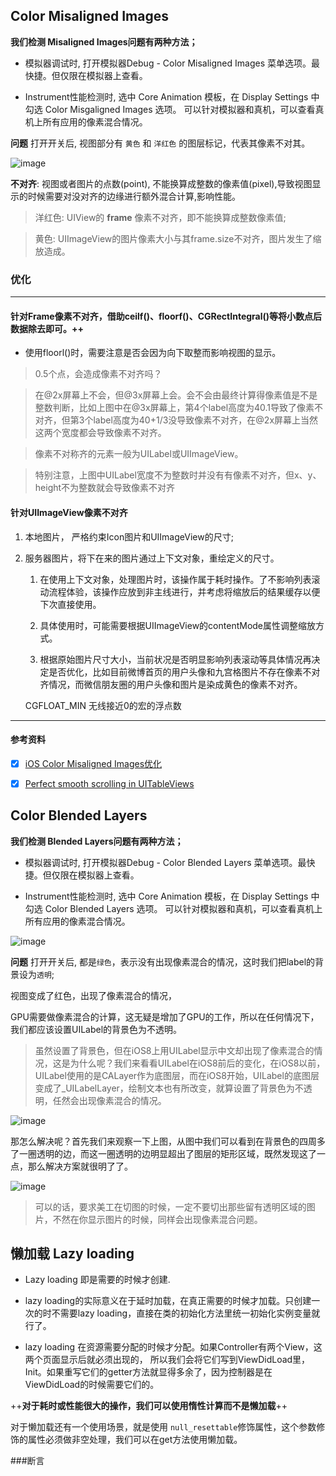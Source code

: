 

## Color Misaligned Images

**我们检测 Misaligned Images问题有两种方法；**

- 模拟器调试时, 打开模拟器Debug - Color Misaligned Images 菜单选项。最快捷。但仅限在模拟器上查看。

- Instrument性能检测时, 选中 Core Animation 模板，在 Display Settings 中勾选 Color Misgaligned Images 选项。 可以针对模拟器和真机，可以查看真机上所有应用的像素混合情况。

**问题**
打开开关后, 视图部分有 `黄色` 和 `洋红色` 的图层标记，代表其像素不对其。

![image](http://wx2.sinaimg.cn/mw1024/6c63902cgy1fgva4rog3pj2040074dgy.jpg)
 
**不对齐**: 视图或者图片的点数(point), 不能换算成整数的像素值(pixel),导致视图显示的时候需要对没对齐的边缘进行额外混合计算,影响性能。

> 洋红色: UIView的 **frame** 像素不对齐，即不能换算成整数像素值;

>  黄色:  UIImageView的图片像素大小与其frame.size不对齐，图片发生了缩放造成。


### 优化 
___

#### 针对**Frame**像素不对齐，借助ceilf()、floorf()、CGRectIntegral()等将小数点后数据除去即可。++

- 使用floorl()时，需要注意是否会因为向下取整而影响视图的显示。

 
> 0.5个点，会造成像素不对齐吗？

> 在@2x屏幕上不会，但@3x屏幕上会。会不会由最终计算得像素值是不是整数判断，比如上图中在@3x屏幕上，第4个label高度为40.1导致了像素不对齐，但第3个label高度为40+1/3没导致像素不对齐，在@2x屏幕上当然这两个宽度都会导致像素不对齐。

> 像素不对称齐的元素一般为UILabel或UIImageView。

> 特别注意，上图中UILabel宽度不为整数时并没有有像素不对齐，但x、y、height不为整数就会导致像素不对齐
 

#### 针对**UIImageView**像素不对齐 

1. 本地图片， 严格约束Icon图片和UIImageView的尺寸;

2. 服务器图片，将下在来的图片通过上下文对象，重绘定义的尺寸。

    1. 在使用上下文对象，处理图片时，该操作属于耗时操作。了不影响列表滚动流程体验，该操作应放到非主线进行，并考虑将缩放后的结果缓存以便下次直接使用。
    
    2. 具体使用时，可能需要根据UIImageView的contentMode属性调整缩放方式。
    
    3. 根据原始图片尺寸大小，当前状况是否明显影响列表滚动等具体情况再决定是否优化，比如目前微博首页的用户头像和九宫格图片不存在像素不对齐情况，而微信朋友圈的用户头像和图片是染成黄色的像素不对齐。
    
    CGFLOAT_MIN 无线接近0的宏的浮点数
---

#### 参考资料

- [x] [iOS Color Misaligned Images优化](http://www.jianshu.com/p/38cf9c170141)
- [x] [Perfect smooth scrolling in UITableViews](http://southpeak.github.io/2015/12/20/perfect-smooth-scrolling-in-uitableviews/)


## Color Blended Layers
    
**我们检测  Blended Layers问题有两种方法；**

- 模拟器调试时, 打开模拟器Debug - Color Blended Layers 菜单选项。最快捷。但仅限在模拟器上查看。

- Instrument性能检测时, 选中 Core Animation 模板，在 Display Settings 中勾选 Color Blended Layers 选项。 可以针对模拟器和真机，可以查看真机上所有应用的像素混合情况。
    
![image](http://wx3.sinaimg.cn/mw1024/6c63902cgy1fgv9zftsmuj21e20nijx0.jpg)


**问题**
打开开关后, 都是`绿色`，表示没有出现像素混合的情况，这时我们把label的背景设为`透明`;

视图变成了红色，出现了像素混合的情况，

GPU需要做像素混合的计算，这无疑是增加了GPU的工作，所以在任何情况下，我们都应该设置UILabel的背景色为不透明。

> 虽然设置了背景色，但在iOS8上用UILabel显示中文却出现了像素混合的情况，这是为什么呢？我们来看看UILabel在iOS8前后的变化，在iOS8以前，UILabel使用的是CALayer作为底图层，而在iOS8开始，UILabel的底图层变成了_UILabelLayer，绘制文本也有所改变，就算设置了背景色为不透明，任然会出现像素混合的情况。

![image](http://wx4.sinaimg.cn/mw1024/6c63902cgy1fgva0bp064j207c05v0sx.jpg)

那怎么解决呢？首先我们来观察一下上图，从图中我们可以看到在背景色的四周多了一圈透明的边，而这一圈透明的边明显超出了图层的矩形区域，既然发现这了一点，那么解决方案就很明了了。

![image](http://wx2.sinaimg.cn/mw1024/6c63902cgy1fgv9zb2mqhj20g001ut8o.jpg)


> 可以的话，要求美工在切图的时候，一定不要切出那些留有透明区域的图片，不然在你显示图片的时候，同样会出现像素混合问题。


## 懒加载 Lazy loading

-  Lazy loading 即是需要的时候才创建.

-  lazy loading的实际意义在于延时加载，在真正需要的时候才加载。只创建一次的时不需要lazy loading，直接在类的初始化方法里统一初始化实例变量就行了。 

-  lazy loading 在资源需要分配的时候才分配。如果Controller有两个View，这两个页面显示后就必须出现的， 所以我们会将它们写到ViewDidLoad里，Init。如果重写它们的getter方法就显得多余了，因为控制器是在ViewDidLoad的时候需要它们的。

++**对于耗时或性能很大的操作，我们可以使用惰性计算而不是懒加载**++

对于懒加载还有一个使用场景，就是使用 `null_resettable`修饰属性，这个参数修饰的属性必须做非空处理，我们可以在get方法使用懒加载。


###断言

